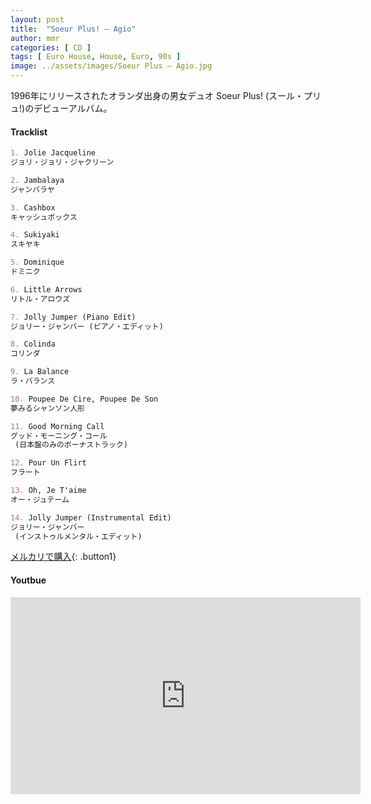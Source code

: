 ```yaml
---
layout: post
title:  "Soeur Plus! – Agio"
author: mmr
categories: [ CD ]
tags: [ Euro House, House, Euro, 90s ]
image: ../assets/images/Soeur Plus – Agio.jpg
---
```


1996年にリリースされたオランダ出身の男女デュオ Soeur Plus! (スール・プリュ!)のデビューアルバム。

#### Tracklist
```md
1. Jolie Jacqueline
ジョリ・ジョリ・ジャクリーン

2. Jambalaya
ジャンバラヤ

3. Cashbox
キャッシュボックス

4. Sukiyaki
スキヤキ

5. Dominique
ドミニク

6. Little Arrows
リトル・アロウズ

7. Jolly Jumper (Piano Edit)
ジョリー・ジャンバー (ピアノ・エディット)

8. Colinda
コリンダ

9. La Balance
ラ・バランス

10. Poupee De Cire, Poupee De Son
夢みるシャンソン人形

11. Good Morning Call
グッド・モーニング・コール
 (日本盤のみのボーナストラック)

12. Pour Un Flirt
フラート

13. Oh, Je T'aime
オー・ジュテーム

14. Jolly Jumper (Instrumental Edit)
ジョリー・ジャンバー
 (インストゥルメンタル・エディット)
```

[メルカリで購入](https://jp.mercari.com/item/m78483157009?afid=6142608987){: .button1}

#### Youtbue
<iframe width="560" height="315" src="https://www.youtube.com/embed/X4svCdEp6io?si=Og2p-G8a6-Tfnp70" title="YouTube video player" frameborder="0" allow="accelerometer; autoplay; clipboard-write; encrypted-media; gyroscope; picture-in-picture; web-share" referrerpolicy="strict-origin-when-cross-origin" allowfullscreen></iframe>